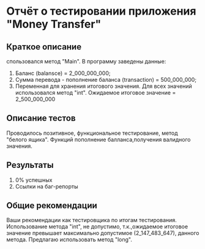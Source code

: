 # Отчёт о тестировании приложения "Money Transfer"

## Краткое описание
спользовался метод "Main".
В программу заведены данные:
 1. Баланс (balansce) = 2_000_000_000;
 2. Сумма перевода - пополнение баланса (transaction) = 500_000_000;
 3. Переменная для хранения итогового значения.
Для всех значений использовался метод "int".
Ожидаемое итоговое значение = 2_500_000_000 
## Описание тестов

Проводилось позитивное, функциональное тестирование, метод "белого ящика". Функций пополнение балланса,получения валидного значения. 

## Результаты

1. 0% успешных
2. Ссылки на баг-репорты

## Общие рекомендации

Ваши рекомендации как тестировщика по итогам тестирования.
Использование метода "int", не допустимо, т.к.,ожидаемое итоговое значение превышает максимально допустимое (2_147_483_647), данного метода.
Предлагаю использовать метод "long".